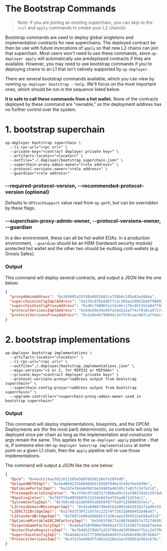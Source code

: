 # The Bootstrap Commands

> Note: if you are joining an existing superchain, you can skip to the `init` and `apply` commands to create your L2 chain(s)

Bootstrap commands are used to deploy global singletons and implementation contracts for new superchains.
The deployed contract be then be use with future invocations of `apply` so that new L2 chains can join that superchain.
Most users won't need to use these commands, since `op-deployer apply` will automatically use predeployed contracts if they are available. However, you may need to use bootstrap commands if you're deploying chains to an L1 that isn't natively supported by `op-deployer`.

There are several bootstrap commands available, which you can view by running `op-deployer bootstrap --help`. We'll
focus on the most important ones, which should be run in the sequence listed below.

**It is safe to call these commands from a hot wallet.** None of the contracts deployed by these command are "ownable,"
so the deployment address has no further control over the system.

# 1. bootstrap superchain

```shell
op-deployer bootstrap superchain \
  --l1-rpc-url="<rpc url>" \
  --private-key="<contract deployer private key>" \
  --artifacts-locator="<locator>" \
  --outfile="./.deployer/bootstrap_superchain.json" \
  --superchain-proxy-admin-owner="<role address>" \
  --protocol-versions-owner="<role address>" \
  --guardian="<role address>"
```

### --required-protocol-version, --recommended-protocol-version (optional)
Defaults to `OPStackSupport` value read from `op-geth`, but can be overridden by these flags.

### --superchain-proxy-admin-owner, --protocol-versions-owner, --guardian
In a dev environment, these can all be hot wallet EOAs. In a production environment, `--guardian` should be an HSM (hardward security module) protected hot wallet and the other two should be multisig cold-wallets (e.g. Gnosis Safes).

### Output

This command will deploy several contracts, and output a JSON like the one below:

```json
{
  "proxyAdminAddress": "0x269b95a33f48a9055b82ce739b0c105a83edd64a",
  "superchainConfigImplAddress": "0x2f4c87818d67fc3c365ea10051b94f98893f3c64",
  "superchainConfigProxyAddress": "0xd0c74806fa114c0ec176c0bf2e1e84ff0a8f91a1",
  "protocolVersionsImplAddress": "0xbded9e39e497a34a522af74cf018ca9717c5897e",
  "protocolVersionsProxyAddress": "0x2e8e4b790044c1e7519caac687caffd4cafca2d4"
}
```

# 2. bootstrap implementations

```shell
op-deployer bootstrap implementations \
  --artifacts-locator="<locator>" \
  --l1-rpc-url="<rpc url>" \
  --outfile="./.deployer/bootstrap_implementations.json" \
  --mips-version="<1 or 2, for MIPS32 or MIPS64>" \
  --private-key="<contract deployer private key>" \
  --protocol-versions-proxy="<address output from bootstrap superchain>" \
  --superchain-config-proxy="<address output from bootstrap superchain>" \
  --upgrade-controller="<superchain-proxy-admin-owner used in bootstrap superchain>"
```

### Output

This command will deploy implementations, blueprints, and the OPCM. Deployments are (for the most part)
deterministic, so contracts will only be deployed once per chain as long as the implementation and constructor args
remain the same. This applies to the `op-deployer apply` pipeline - that is, if someone else ran `op-deployer boostrap implementations`
at some point on a given L1 chain, then the `apply` pipeline will re-use those implementations.

The command will output a JSON like the one below:

```json
{
  "Opcm": "0x4eeb114aaf812e21285e5b076030110e7e18fed9",
  "DelayedWETHImpl": "0x5e40b9231b86984b5150507046e354dbfbed3d9e",
  "OptimismPortalImpl": "0x2d7e764a0d9919e16983a46595cfa81fc34fa7cd",
  "PreimageOracleSingleton": "0x1fb8cdfc6831fc866ed9c51af8817da5c287add3",
  "MipsSingleton": "0xf027f4a985560fb13324e943edf55ad6f1d15dc1",
  "SystemConfigImpl": "0x760c48c62a85045a6b69f07f4a9f22868659cbcc",
  "L1CrossDomainMessengerImpl": "0x3ea6084748ed1b2a9b5d4426181f1ad8c93f6231",
  "L1ERC721BridgeImpl": "0x276d3730f219f7ec22274f7263180b8452b46d47",
  "L1StandardBridgeImpl": "0x78972e88ab8bbb517a36caea23b931bab58ad3c6",
  "OptimismMintableERC20FactoryImpl": "0x5493f4677a186f64805fe7317d6993ba4863988f",
  "DisputeGameFactoryImpl": "0x4bba758f006ef09402ef31724203f316ab74e4a0",
  "AnchorStateRegistryImpl": "0x7b465370bb7a333f99edd19599eb7fb1c2d3f8d2",
  "SuperchainConfigImpl": "0x4da82a327773965b8d4d85fa3db8249b387458e7",
  "ProtocolVersionsImpl": "0x37e15e4d6dffa9e5e320ee1ec036922e563cb76c"
}
```
